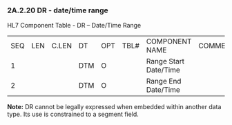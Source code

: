 ### 2A.2.20 DR - date/time range

HL7 Component Table - DR – Date/Time Range

|     |     |     |     |     |     |     |     |     |
| --- | --- | --- | --- | --- | --- | --- | --- | --- |
| SEQ | LEN | C.LEN | DT | OPT | TBL# | COMPONENT NAME | COMMENTS | SEC.REF. |
| 1 |  |  | DTM | O |  | Range Start Date/Time |  | 2A.2.22 |
| 2 |  |  | DTM | O |  | Range End Date/Time |  | 2A.2.22 |

**Note:** DR cannot be legally expressed when embedded within another data type. Its use is constrained to a segment field.
